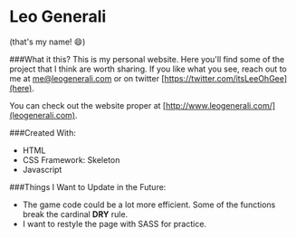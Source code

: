 # Leo Generali
(that's my name! :smile:)

###What it this?
This is my personal website. Here you'll find some of the project that I think are worth sharing. If you like what you see, reach out to me at [me@leogenerali.com](me@leogenerali.com) or on twitter [https://twitter.com/itsLeeOhGee](here). 

You can check out the website proper at [http://www.leogenerali.com/](leogenerali.com).

###Created With:
* HTML
* CSS Framework: Skeleton
* Javascript

###Things I Want to Update in the Future:
* The game code could be a lot more efficient. Some of the functions break the cardinal **DRY** rule.
* I want to restyle the page with SASS for practice.
